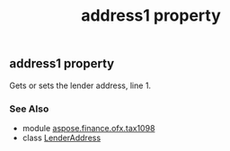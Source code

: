﻿---
title: address1 property
second_title: Aspose.Finance for Python via .NET API References
description: 
type: docs
weight: 30
url: /python-net/aspose.finance.ofx.tax1098/lenderaddress/address1/
is_root: false
---

## address1 property


Gets or sets the lender address, line 1.

### See Also
* module [aspose.finance.ofx.tax1098](../../)
* class [LenderAddress](/finance/python-net/aspose.finance.ofx.tax1098/lenderaddress)
